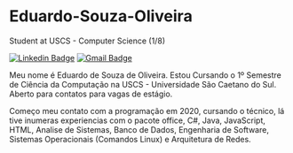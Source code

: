# Eduardo-Souza-Oliveira


Student at USCS - Computer Science (1/8)

[![Linkedin Badge](https://img.shields.io/badge/-Eduardo%20Souza-986DFF?style=flat-square&logo=Linkedin&logoColor=white&link=https://www.linkedin.com/in/EduardoSouzaO)](https://www.linkedin.com/in/EduardoSouzaO) 
[![Gmail Badge](https://img.shields.io/badge/-eduardo.soliveira2505@gmail.com-986DFF?style=flat-square&logo=Gmail&logoColor=white&link=mailto:iuricold99@gmail.com)](mailto:eduardo.soliveira2505@gmail.com)

Meu nome é Eduardo de Souza de Oliveira. Estou Cursando o 1º Semestre de Ciência da Computação na USCS - Universidade São Caetano do Sul. Aberto para contatos para vagas de estágio.

Começo meu contato com a programação em 2020, cursando o técnico, lá tive inumeras experiencias com o pacote office, C#, Java, JavaScript, HTML, Analise de Sistemas, Banco de Dados, Engenharia de Software, Sistemas Operacionais (Comandos Linux) e Arquitetura de Redes.
